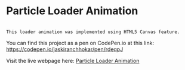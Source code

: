 # Particle Loader Animation 

``` 

This loader animation was implemented using HTML5 Canvas feature. 

```

You can find this project as a pen on CodePen.io at this link: https://codepen.io/jaskiranchhokar/pen/rdeqpJ

Visit the live webpage here: [Particle Loader Animation](https://jaskiran-chhokar.github.io/particle-loader-animation/)
